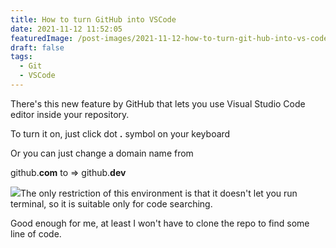 ```yaml
---
title: How to turn GitHub into VSCode
date: 2021-11-12 11:52:05
featuredImage: /post-images/2021-11-12-how-to-turn-git-hub-into-vs-code.webp
draft: false
tags:
  - Git
  - VSCode
---
```


There's this new feature by GitHub that lets you use Visual Studio Code editor inside your repository.

To turn it on, just click dot **.** symbol on your keyboard

Or you can just change a domain name from

github.**com** to =&gt; github.**dev**

![](/post-images/2021-11-github-shortcut.gif)The only restriction of this environment is that it doesn't let you run terminal, so it is suitable only for code searching.

Good enough for me, at least I won't have to clone the repo to find some line of code.
